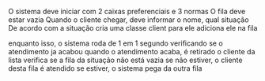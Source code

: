 O sistema deve iniciar com 2 caixas preferenciais e 3 normas
O fila deve estar vazia
Quando o cliente chegar, deve informar o nome, qual situação
De acordo com a situação cria uma classe client para ele
adiciona ele na fila

enquanto isso, o sistema roda de 1 em 1 segundo
verificando se o atendimento ja acabou
quando o atendimento acaba, é retirado o cliente da lista
verifica se a fila da situação não está vazia
    se não estiver, o cliente desta fila é atendido
    se estiver, o sistema pega da outra fila